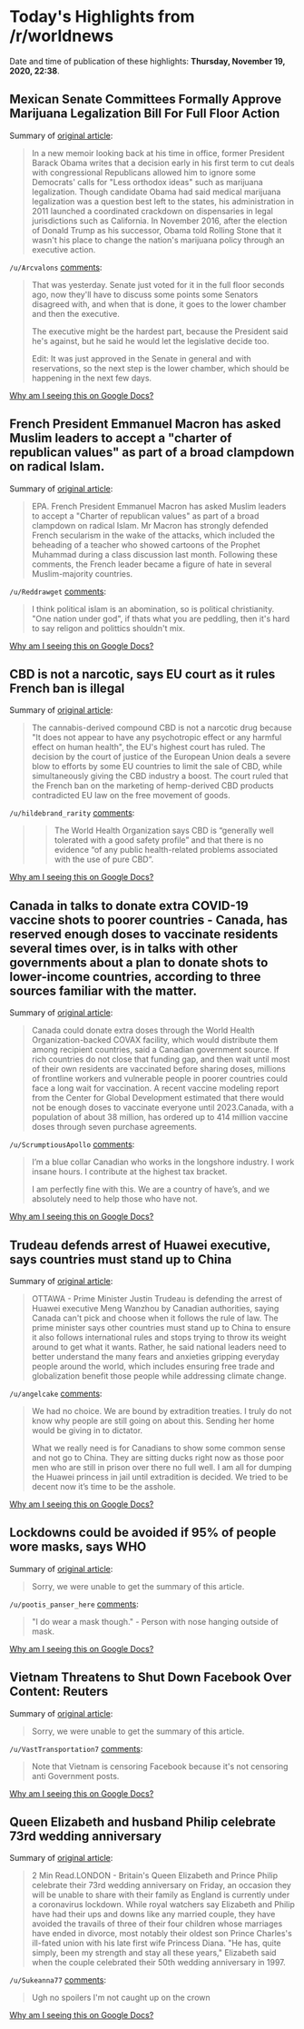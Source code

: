 # Today's Highlights from /r/worldnews

Date and time of publication of these highlights: **Thursday, November 19, 2020, 22:38**.

## Mexican Senate Committees Formally Approve Marijuana Legalization Bill For Full Floor Action

Summary of [original article](https://www.marijuanamoment.net/mexican-senate-committees-formally-approve-marijuana-legalization-bill-for-full-floor-action/):

> In a new memoir looking back at his time in office, former President Barack Obama writes that a decision early in his first term to cut deals with congressional Republicans allowed him to ignore some Democrats' calls for "Less orthodox ideas" such as marijuana legalization. Though candidate Obama had said medical marijuana legalization was a question best left to the states, his administration in 2011 launched a coordinated crackdown on dispensaries in legal jurisdictions such as California. In November 2016, after the election of Donald Trump as his successor, Obama told Rolling Stone that it wasn't his place to change the nation's marijuana policy through an executive action.

`/u/Arcvalons` [comments](https://www.reddit.com/r/worldnews/comments/jxbkdt/mexican_senate_committees_formally_approve/):

> That was yesterday. Senate just voted for it in the full floor seconds ago, now they'll have to discuss some points some Senators disagreed with, and when that is done, it goes to the lower chamber and then the executive. 
> 
> The executive might be the hardest part, because the President said he's against, but he said he would let the legislative decide too.
> 
> Edit: It was just approved in the Senate in general and with reservations, so the next step is the lower chamber, which should be happening in the next few days.

[Why am I seeing this on Google Docs?](https://docs.google.com/document/d/1Dc6We63vOXIZsc0op-Bt4abqkYjXzOigalQqFxmvvbM/edit?usp=sharing)

## French President Emmanuel Macron has asked Muslim leaders to accept a "charter of republican values" as part of a broad clampdown on radical Islam.

Summary of [original article](https://www.bbc.com/news/world-europe-55001167):

> EPA. French President Emmanuel Macron has asked Muslim leaders to accept a "Charter of republican values" as part of a broad clampdown on radical Islam. Mr Macron has strongly defended French secularism in the wake of the attacks, which included the beheading of a teacher who showed cartoons of the Prophet Muhammad during a class discussion last month. Following these comments, the French leader became a figure of hate in several Muslim-majority countries.

`/u/Reddrawget` [comments](https://www.reddit.com/r/worldnews/comments/jx9d56/french_president_emmanuel_macron_has_asked_muslim/):

> I think political islam is an abomination, so is political christianity. "One nation under god", if thats what you are peddling, then it's hard to say religon and polittics shouldn't mix.

[Why am I seeing this on Google Docs?](https://docs.google.com/document/d/1Dc6We63vOXIZsc0op-Bt4abqkYjXzOigalQqFxmvvbM/edit?usp=sharing)

## CBD is not a narcotic, says EU court as it rules French ban is illegal

Summary of [original article](https://www.theguardian.com/society/2020/nov/19/cbd-is-not-a-narcotic-says-eu-court-french-ban):

> The cannabis-derived compound CBD is not a narcotic drug because "It does not appear to have any psychotropic effect or any harmful effect on human health", the EU's highest court has ruled. The decision by the court of justice of the European Union deals a severe blow to efforts by some EU countries to limit the sale of CBD, while simultaneously giving the CBD industry a boost. The court ruled that the French ban on the marketing of hemp-derived CBD products contradicted EU law on the free movement of goods.

`/u/hildebrand_rarity` [comments](https://www.reddit.com/r/worldnews/comments/jx5l24/cbd_is_not_a_narcotic_says_eu_court_as_it_rules/):

> >	The World Health Organization says CBD is “generally well tolerated with a good safety profile” and that there is no evidence “of any public health-related problems associated with the use of pure CBD”.

[Why am I seeing this on Google Docs?](https://docs.google.com/document/d/1Dc6We63vOXIZsc0op-Bt4abqkYjXzOigalQqFxmvvbM/edit?usp=sharing)

## Canada in talks to donate extra COVID-19 vaccine shots to poorer countries - Canada, has reserved enough doses to vaccinate residents several times over, is in talks with other governments about a plan to donate shots to lower-income countries, according to three sources familiar with the matter.

Summary of [original article](https://www.reuters.com/article/us-health-coronavirus-vaccines-covax-exc/exclusive-canada-in-talks-to-donate-extra-covid-19-vaccine-shots-to-poorer-countries-sources-idUSKBN27Y2UU):

> Canada could donate extra doses through the World Health Organization-backed COVAX facility, which would distribute them among recipient countries, said a Canadian government source. If rich countries do not close that funding gap, and then wait until most of their own residents are vaccinated before sharing doses, millions of frontline workers and vulnerable people in poorer countries could face a long wait for vaccination. A recent vaccine modeling report from the Center for Global Development estimated that there would not be enough doses to vaccinate everyone until 2023.Canada, with a population of about 38 million, has ordered up to 414 million vaccine doses through seven purchase agreements.

`/u/ScrumptiousApollo` [comments](https://www.reddit.com/r/worldnews/comments/jx436e/canada_in_talks_to_donate_extra_covid19_vaccine/):

> I’m a blue collar Canadian who works in the longshore industry. I work insane hours. I contribute at the highest tax bracket.
> 
> I am perfectly fine with this. We are a country of have’s, and we absolutely need to help those who have not.

[Why am I seeing this on Google Docs?](https://docs.google.com/document/d/1Dc6We63vOXIZsc0op-Bt4abqkYjXzOigalQqFxmvvbM/edit?usp=sharing)

## Trudeau defends arrest of Huawei executive, says countries must stand up to China

Summary of [original article](https://thinkpol.ca/2020/11/19/trudeau-defends-arrest-of-huawei-executive-says-countries-must-stand-up-to-china/):

> OTTAWA - Prime Minister Justin Trudeau is defending the arrest of Huawei executive Meng Wanzhou by Canadian authorities, saying Canada can't pick and choose when it follows the rule of law. The prime minister says other countries must stand up to China to ensure it also follows international rules and stops trying to throw its weight around to get what it wants. Rather, he said national leaders need to better understand the many fears and anxieties gripping everyday people around the world, which includes ensuring free trade and globalization benefit those people while addressing climate change.

`/u/angelcake` [comments](https://www.reddit.com/r/worldnews/comments/jx69em/trudeau_defends_arrest_of_huawei_executive_says/):

> We had no choice. We are bound by extradition treaties.  I truly do not know why people are still going on about this. Sending her home would be giving in to dictator. 
> 
> What we really need is for Canadians to show some common sense and not go to China. They are sitting ducks right now as those poor men who are still in prison over there no full well. I am all for dumping the Huawei princess in jail until extradition is decided. We tried to be decent now it’s time to be the asshole.

[Why am I seeing this on Google Docs?](https://docs.google.com/document/d/1Dc6We63vOXIZsc0op-Bt4abqkYjXzOigalQqFxmvvbM/edit?usp=sharing)

## Lockdowns could be avoided if 95% of people wore masks, says WHO

Summary of [original article](https://www.cnn.com/2020/11/19/europe/coronavirus-europe-lockdown-tiers-intl/index.html):

> Sorry, we were unable to get the summary of this article.

`/u/pootis_panser_here` [comments](https://www.reddit.com/r/worldnews/comments/jx3gkz/lockdowns_could_be_avoided_if_95_of_people_wore/):

> "I do wear a mask though." - Person with nose hanging outside of mask.

[Why am I seeing this on Google Docs?](https://docs.google.com/document/d/1Dc6We63vOXIZsc0op-Bt4abqkYjXzOigalQqFxmvvbM/edit?usp=sharing)

## Vietnam Threatens to Shut Down Facebook Over Content: Reuters

Summary of [original article](https://www.bloomberg.com/news/articles/2020-11-19/vietnam-warns-of-facebook-closure-over-political-posts-reuters?utm_content=business&utm_medium=social&utm_source=twitter&cmpid=socialflow-twitter-business&utm_campaign=socialflow-organic):

> Sorry, we were unable to get the summary of this article.

`/u/VastTransportation7` [comments](https://www.reddit.com/r/worldnews/comments/jxh7gw/vietnam_threatens_to_shut_down_facebook_over/):

> Note that Vietnam is censoring Facebook because it's not censoring anti Government posts.

[Why am I seeing this on Google Docs?](https://docs.google.com/document/d/1Dc6We63vOXIZsc0op-Bt4abqkYjXzOigalQqFxmvvbM/edit?usp=sharing)

## Queen Elizabeth and husband Philip celebrate 73rd wedding anniversary

Summary of [original article](https://www.reuters.com/article/us-britain-royals-anniversary-idUSKBN27Z369):

> 2 Min Read.LONDON - Britain's Queen Elizabeth and Prince Philip celebrate their 73rd wedding anniversary on Friday, an occasion they will be unable to share with their family as England is currently under a coronavirus lockdown. While royal watchers say Elizabeth and Philip have had their ups and downs like any married couple, they have avoided the travails of three of their four children whose marriages have ended in divorce, most notably their oldest son Prince Charles's ill-fated union with his late first wife Princess Diana. "He has, quite simply, been my strength and stay all these years," Elizabeth said when the couple celebrated their 50th wedding anniversary in 1997.

`/u/Sukeanna77` [comments](https://www.reddit.com/r/worldnews/comments/jxgnh0/queen_elizabeth_and_husband_philip_celebrate_73rd/):

> Ugh no spoilers I'm not caught up on the crown

[Why am I seeing this on Google Docs?](https://docs.google.com/document/d/1Dc6We63vOXIZsc0op-Bt4abqkYjXzOigalQqFxmvvbM/edit?usp=sharing)

